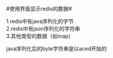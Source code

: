#使用界面显示redis的数据#

1.redis中有java序列化的字节  
2.redis中有json序列化的字符串  
3.其他类型的数据（如map）

java序列化后的byte字符串是以aced开始的